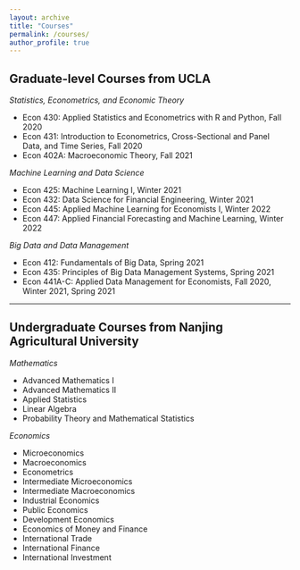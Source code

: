 ```yaml
---
layout: archive
title: "Courses"
permalink: /courses/
author_profile: true
---
```


## Graduate-level Courses from UCLA

*Statistics, Econometrics, and Economic Theory*
- Econ 430: Applied Statistics and Econometrics with R and Python, Fall 2020
- Econ 431: Introduction to Econometrics, Cross-Sectional and Panel Data, and Time Series, Fall 2020
- Econ 402A: Macroeconomic Theory, Fall 2021

*Machine Learning and Data Science*
- Econ 425: Machine Learning I, Winter 2021
- Econ 432: Data Science for Financial Engineering, Winter 2021
- Econ 445: Applied Machine Learning for Economists I, Winter 2022
- Econ 447: Applied Financial Forecasting and Machine Learning, Winter 2022

*Big Data and Data Management*
- Econ 412: Fundamentals of Big Data, Spring 2021
- Econ 435: Principles of Big Data Management Systems, Spring 2021
- Econ 441A-C: Applied Data Management for Economists, Fall 2020, Winter 2021, Spring 2021

---

## Undergraduate Courses from Nanjing Agricultural University
*Mathematics*
- Advanced Mathematics I
- Advanced Mathematics II
- Applied Statistics
- Linear Algebra
- Probability Theory and Mathematical Statistics

*Economics*
- Microeconomics
- Macroeconomics
- Econometrics
- Intermediate Microeconomics
- Intermediate Macroeconomics
- Industrial Economics
- Public Economics
- Development Economics
- Economics of Money and Finance
- International Trade
- International Finance
- International Investment
